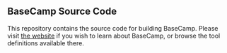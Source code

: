 ## BaseCamp Source Code
This repository contains the source code for building BaseCamp. 
Please visit [the website](https://aclimatise.github.io/BaseCamp/) if you wish to learn about BaseCamp, or browse the tool definitions available there.